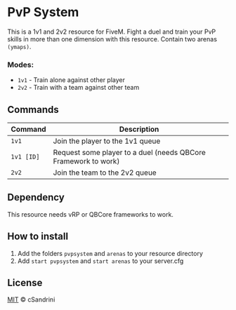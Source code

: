 # PvP System
This is a 1v1 and 2v2 resource for FiveM.
Fight a duel and train your PvP skills in more than one dimension with this resource. 
Contain two arenas `(ymaps)`.

### Modes:
- `1v1` - Train alone against other player
- `2v2` - Train with a team against other team

## Commands

| Command | Description |
| ------- | ----------- |
| `1v1` | Join the player to the 1v1 queue |
| `1v1 [ID]` | Request some player to a duel (needs QBCore Framework to work) |
| `2v2` | Join the team to the 2v2 queue |

## Dependency
This resource needs vRP or QBCore frameworks to work. 

## How to install
1. Add the folders `pvpsystem` and `arenas` to your resource directory
2. Add `start pvpsystem` and `start arenas` to your server.cfg

## License
[MIT](LICENSE) © cSandrini
